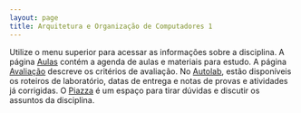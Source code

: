 ```yaml
---
layout: page
title: Arquitetura e Organização de Computadores 1
---
```


Utilize o menu superior para acessar as informações sobre a disciplina. A página [Aulas](/aulas/) contém a agenda de aulas e materiais para estudo. A página [Avaliação](/avaliacao/) descreve os critérios de avaliação. No [Autolab](https://autolab.ufscar.br/courses/20191-1001540), estão disponíveis os roteiros de laboratório, datas de entrega e notas de provas e atividades já corrigidas. O [Piazza](https://piazza.com/ufscar/fall2019/1001540) é um espaço para tirar dúvidas e discutir os assuntos da disciplina.
